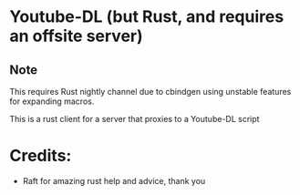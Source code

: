 # Youtube-DL (but Rust, and requires an offsite server)

## Note

This requires Rust nightly channel due to cbindgen using unstable features for expanding macros.

This is a rust client for a server that proxies to a Youtube-DL script

# Credits:

- Raft for amazing rust help and advice, thank you
